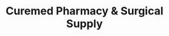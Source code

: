 ---
title: "Curemed Pharmacy & Surgical Supply"
url: /new-hyde-park/curemed-pharmacy-und-surgical-supply/
shop: Drogerie
---